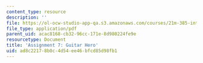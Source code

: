 ```yaml
---
content_type: resource
description: ''
file: https://ol-ocw-studio-app-qa.s3.amazonaws.com/courses/21m-385-interactive-music-systems-fall-2016/ad8c22178b0c4d54ee46bfcd85d98fb1_MIT21M_385F16_pset7.pdf
file_type: application/pdf
parent_uid: acac8168-cb32-96cc-171e-8d980224fe9e
resourcetype: Document
title: 'Assignment 7: Guitar Hero'
uid: ad8c2217-8b0c-4d54-ee46-bfcd85d98fb1
---
```

